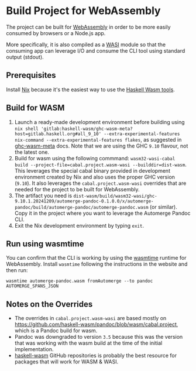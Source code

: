 # Build Project for WebAssembly

The project can be built for [WebAssembly](https://webassembly.org/) in order to be more easily consumed by browsers or a Node.js app.

More specifically, it is also compiled as a [WASI](https://wasi.dev/) module so that the consuming app can leverage I/O and consume the CLI tool using standard output (stdout).

## Prerequisites

Install [Nix](https://nixos.org/) because it's the easiest way to use the [Haskell Wasm tools](https://gitlab.haskell.org/haskell-wasm/ghc-wasm-meta).

## Build for WASM

1. Launch a ready-made development environment before building using `nix shell 'gitlab:haskell-wasm/ghc-wasm-meta?host=gitlab.haskell.org#all_9_10' --extra-experimental-features nix-command --extra-experimental-features flakes`, as suggested in [ghc-wasm-meta](https://gitlab.haskell.org/haskell-wasm/ghc-wasm-meta#getting-started-as-a-nix-flake) docs. Note that we are using the GHC `9.10` flavour, not the latest one.
2. Build for wasm using the following commmand: `wasm32-wasi-cabal build --project-file=cabal.project.wasm-wasi --builddir=dist-wasm`. This leverages the special cabal binary provided in development environment created by Nix and also uses the proper GHC version (`9.10`). It also leverages the `cabal.project.wasm-wasi` overrides that are needed for the project to be built for WebAssembly.
3. The artifact you need is `dist-wasm/build/wasm32-wasi/ghc-9.10.1.20241209/automerge-pandoc-0.1.0.0/x/automerge-pandoc/build/automerge-pandoc/automerge-pandoc.wasm` (or similar). Copy it in the project where you want to leverage the Automerge Pandoc CLI.
4. Exit the Nix development environment by typing `exit`.

## Run using wasmtime

You can confirm that the CLI is working by using the [wasmtime](https://wasmtime.dev/) runtime for WebAssembly. Install `wasmtime` following the instructions in the website and then run:

```
wasmtime automerge-pandoc.wasm fromAutomerge --to pandoc AUTOMERGE_SPANS_JSON
```

## Notes on the Overrides

- The overrides in `cabal.project.wasm-wasi` are based mostly on https://github.com/haskell-wasm/pandoc/blob/wasm/cabal.project, which is a Pandoc build for wasm.
- Pandoc was downgraded to version `3.5` because this was the version that was working with the wasm build at the time of the initial implementation.
- [haskell-wasm](https://github.com/orgs/haskell-wasm/repositories) GitHub repositories is probably the best resource for packages that will work for WASM & WASI.
